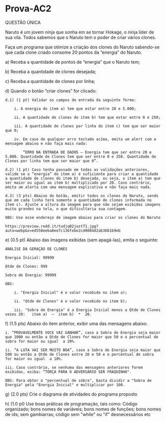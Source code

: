 # Prova-AC2
QUESTÃO ÚNICA

Naruto é um jovem ninja que sonha em se tornar Hokage, o ninja líder de sua vila. Todos sabemos que o Naruto tem o poder de criar vários clones.

Faça um programa que otimize a criação dos clones do Naruto sabendo-se que cada clone criado consome 20 pontos da “energia” do Naruto.

a) Receba a quantidade de pontos de “energia” que o Naruto tem;

b) Receba a quantidade de clones desejada;

c) Receba a quantidade de clones por linha;

d) Quando o botão “criar clones” for clicado:

    d.1) (1 pt) Validar os campos de entrada da seguinte forma:

        i. A energia do item a) tem que estar entre 20 e 5.000;

        ii. A quantidade de clones do item b) tem que estar entre 0 e 250;

        iii. A quantidade de clones por linha do item c) tem que ser maior que 0;

        iv. Em caso de qualquer erro testado acima, emita um alert com a mensagem abaixo e não faça mais nada: 

            “ERRO NA ENTRADA DE DADOS – Energia tem que ser entre 20 e 5.000. Quantidade de Clones tem que ser entre 0 e 250. Quantidade de Clones por linha tem que ser maior que 0”.

    d.2) (1 pt) Caso tenha passado em todas as validações anteriores, valide se a “energia” do item a) é suficiente para criar a quantidade a quantidade de clones do item b) desejada, ou seja, o item a) tem que ser maior ou igual ao item b) multiplicado por 20. Caso contrário, emita um alerta com uma mensagem explicativa e não faça mais nada.

    d.3) (3 pts) Abaixo do botão, emitir todos os clones do Naruto, sendo que em cada linha terá somente a quantidade de clones informada no item c). Ajuste a altura da imagem para que não sejam exibidas imagens muito grandes na tela, o que dificultaria sua contagem.

    OBS: Use esse endereço de imagem abaixo para criar os clones do Naruto

    https://preview.redd.it/tudjq02jost71.jpg?auto=webp&s=ed558eeba8ee7c136febe2cd0084d2ab3661b9eb



e) (0.5 pt) Abaixo das imagens exibidas (sem apagá-las), emita o seguinte:

    ANÁLISE DA GERAÇÃO DE CLONES

    Energia Inicial: 99999  

    Qtde de Clones: 999

    Sobra de Energia: 99999

    OBS: 

        i. "Energia Inicial" é o valor recebido no item a);

        ii. "Qtde de Clones" é o valor recebido no item b);

        iii. "Sobra de Energia" é a Energia Inicial menos a Qtde de Clones vezes 20:   item a)  –  item b)  *  20.



f) (1.5 pts) Abaixo do item anterior, exibir uma das mensagens abaixo:

    i. “PROVAVELMENTE VOCE VAI GANHAR”, caso a Sobra de Energia seja maior que 1000 ou então a Qtde de Clones for maior que 50 e o percentual de sobra for maior ou igual  a 20%.

    ii. “A LUTA VAI SER MUITO BOA”, caso a Sobra de Energia seja maior que 500 ou então a Qtde de Clones entre 20 e 50 e o percentual de sobra for maior ou igual  a 10%.

    iii. Caso contrário, se nenhuma das mensagens anteriores forem exibidas, exiba: “TORÇA PARA O ADVERSÁRIO SER FRAQUINHO".

    OBS: Para obter o "percentual de sobra", basta dividir a "Sobra de Energia" pela "Energia Inicial" e multiplicar por 100.


g) (2.0 pts) Crie o diagrama de atividades do programa proposto


h) (1.0 pt) Use boas práticas de programação, tais como: Código organizado; bons nomes de variáveis; bons nomes de funções; bons nomes de ids; sem gambiarras; código sem "while" ou "if" desnecessários etc
